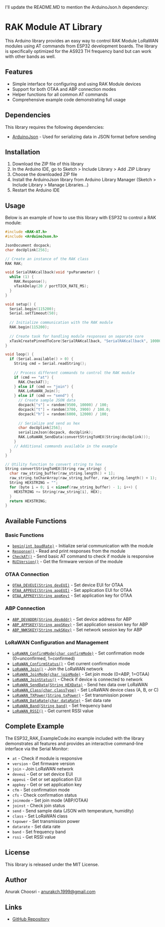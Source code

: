 I'll update the README.MD to mention the ArduinoJson.h dependency:

# RAK Module AT Library

This Arduino library provides an easy way to control RAK Module LoRaWAN modules using AT commands from ESP32 development boards. The library is specifically optimized for the AS923 TH frequency band but can work with other bands as well.

## Features

- Simple interface for configuring and using RAK Module devices
- Support for both OTAA and ABP connection modes
- Helper functions for all common AT commands
- Comprehensive example code demonstrating full usage

## Dependencies

This library requires the following dependencies:
- [ArduinoJson](https://arduinojson.org/) - Used for serializing data in JSON format before sending

## Installation

1. Download the ZIP file of this library
2. In the Arduino IDE, go to Sketch > Include Library > Add .ZIP Library
3. Choose the downloaded ZIP file
4. Install the ArduinoJson library from Arduino Library Manager (Sketch > Include Library > Manage Libraries...)
5. Restart the Arduino IDE

## Usage

Below is an example of how to use this library with ESP32 to control a RAK module:

```cpp
#include <RAK-AT.h>
#include <ArduinoJson.h>

JsonDocument docpack;
char docUplink[256];

// Create an instance of the RAK class
RAK RAK;

void SerialRAKcallback(void *pvParameter) {
  while (1) {
    RAK.Response();
    vTaskDelay(20 / portTICK_RATE_MS);
  }
}

void setup() {
  Serial.begin(115200);
  Serial.setTimeout(50);
  
  // Initialize communication with the RAK module
  RAK.begin(115200);
  
  // Create task for handling module responses on separate core
  xTaskCreatePinnedToCore(SerialRAKcallback, "SerialRAKcallback", 100000, NULL, 1, NULL, 0);
}

void loop() {
  if (Serial.available() > 0) {
    String cmd = Serial.readString();
    
    // Process different commands to control the RAK module
    if (cmd == "at") {
      RAK.CheckAT();
    } else if (cmd == "join") {
      RAK.LoRaWAN_Join();
    } else if (cmd == "send") {
      // Create sample JSON data
      docpack["s"] = random(9500, 10000) / 100;
      docpack["t"] = random(3700, 3900) / 100.0;
      docpack["h"] = random(6000, 12000) / 100;
      
      // Serialize and send as hex
      char docUplink[256];
      serializeJson(docpack, docUplink);
      RAK.LoRaWAN_SendData(convertStringToHEX(String(docUplink)));
    }
    // Additional commands available in the example
  }
}

// Utility function to convert string to hex
String convertStringToHEX(String raw_string) {
  char raw_string_buffer[raw_string.length() + 1];
  raw_string.toCharArray(raw_string_buffer, raw_string.length() + 1);
  String HEXSTRING = "";
  for (byte i = 0; i < sizeof(raw_string_buffer) - 1; i++) {
    HEXSTRING += String(raw_string[i], HEX);
  }
  return HEXSTRING;
}
```

## Available Functions

### Basic Functions

- [`begin(int baudRate)`](src/RAK-AT.cpp ) - Initialize serial communication with the module
- [`Response()`](src/RAK-AT.cpp ) - Read and print responses from the module
- [`CheckAT()`](src/RAK-AT.cpp ) - Send basic AT command to check if module is responsive
- [`RUIVersion()`](src/RAK-AT.cpp ) - Get the firmware version of the module

### OTAA Connection

- [`OTAA_DEVEUI(String devEUI)`](src/RAK-AT.cpp ) - Set device EUI for OTAA
- [`OTAA_APPEUI(String appEUI)`](src/RAK-AT.cpp ) - Set application EUI for OTAA
- [`OTAA_APPKEY(String appKey)`](src/RAK-AT.cpp ) - Set application key for OTAA

### ABP Connection

- [`ABP_DEVADDR(String devAddr)`](src/RAK-AT.cpp ) - Set device address for ABP
- [`ABP_APPSKEY(String appSKey)`](src/RAK-AT.cpp ) - Set application session key for ABP
- [`ABP_NWKSKEY(String nwkSKey)`](src/RAK-AT.cpp ) - Set network session key for ABP

### LoRaWAN Configuration and Management

- [`LoRaWAN_ConfirmMode(char confirmMode)`](src/RAK-AT.cpp ) - Set confirmation mode (0=unconfirmed, 1=confirmed)
- [`LoRaWAN_ConfirmStatus()`](src/RAK-AT.cpp ) - Get current confirmation mode
- [`LoRaWAN_Join()`](src/RAK-AT.cpp ) - Join the LoRaWAN network
- [`LoRaWAN_JoinMode(char joinMode)`](src/RAK-AT.cpp ) - Set join mode (0=ABP, 1=OTAA)
- [`LoRaWAN_JoinStatus()`](src/RAK-AT.cpp ) - Check if device is connected to network
- [`LoRaWAN_SendData(String HEXData)`](src/RAK-AT.cpp ) - Send hex data over LoRaWAN
- [`LoRaWAN_Class(char classType)`](src/RAK-AT.cpp ) - Set LoRaWAN device class (A, B, or C)
- [`LoRaWAN_TXPower(String txPower)`](src/RAK-AT.cpp ) - Set transmission power
- [`LoRaWAN_DataRate(char dataRate)`](src/RAK-AT.cpp ) - Set data rate
- [`LoRaWAN_Band(String band)`](src/RAK-AT.cpp ) - Set frequency band
- [`LoRaWAN_RSSI()`](src/RAK-AT.cpp ) - Get current RSSI value

## Complete Example

The ESP32_RAK_ExampleCode.ino example included with the library demonstrates all features and provides an interactive command-line interface via the Serial Monitor:

- `at` - Check if module is responsive
- `version` - Get firmware version
- `join` - Join LoRaWAN network
- `deveui` - Get or set device EUI
- `appeui` - Get or set application EUI
- `appkey` - Get or set application key
- `cfm` - Set confirmation mode
- `cfs` - Check confirmation status
- `joinmode` - Set join mode (ABP/OTAA)
- `joinst` - Check join status
- `send` - Send sample data (JSON with temperature, humidity)
- `class` - Set LoRaWAN class
- `txpower` - Set transmission power
- `datarate` - Set data rate
- `band` - Set frequency band
- `rssi` - Get RSSI value

## License

This library is released under the MIT License.

## Author

Anurak Choosri - [anurakch.1999@gmail.com](mailto:anurakch.1999@gmail.com)

## Links

- [GitHub Repository](https://github.com/yourusername/RAK_Module_AT)